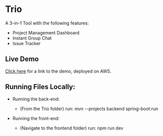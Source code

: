 # Trio

A 3-in-1 Tool with the following features:
* Project Management Dashboard
* Instant Group Chat
* Issue Tracker

## Live Demo

[Click here](http://ec2-54-210-102-133.compute-1.amazonaws.com:8080/login) for a link to the demo, deployed on AWS.

## Running Files Locally:

* Running the back-end:
  * (From the Trio folder) run: mvn --projects backend spring-boot:run

* Running the front-end:
  * (Navigate to the frontend folder) run: npm run dev
